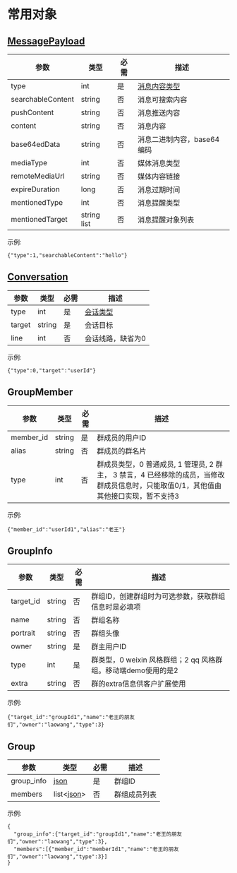 # 常用对象

## [MessagePayload](../../base_knowledge/message_payload.md)

| 参数 | 类型 | 必需 | 描述 |
| ------ | ------ | --- | ------ |
| type | int | 是 | [消息内容类型](../../base_knowledge/message_payload.md#####contentType) |
| searchableContent | string | 否 | 消息可搜索内容 |
| pushContent | string | 否 | 消息推送内容 |
| content | string | 否 | 消息内容 |
| base64edData | string | 否 | 消息二进制内容，base64编码 |
| mediaType | int | 否 | 媒体消息类型 |
| remoteMediaUrl | string | 否 | 媒体内容链接 |
| expireDuration | long | 否 | 消息过期时间 |
| mentionedType | int | 否 | 消息提醒类型 |
| mentionedTarget | string list | 否 | 消息提醒对象列表 |

示例:
```
{"type":1,"searchableContent":"hello"}  
```

## [Conversation](../../base_knowledge/conversation.md)

| 参数 | 类型 | 必需 | 描述 |
| ------ | ------ | --- | ------ |
| type | int | 是 | [会话类型](../../base_knowledge/conversation.md#####会话类型) |
| target | string | 是 | 会话目标 |
| line | int | 否 | 会话线路，缺省为0 |

示例:
```
{"type":0,"target":"userId"}  
```

## GroupMember

| 参数 | 类型 | 必需 | 描述 |
| ------ | ------ | --- | ------ |
| member_id | string | 是 | 群成员的用户ID |
| alias | string | 否 | 群成员的群名片 |
| type | int | 否 | 群成员类型，0 普通成员, 1 管理员, 2 群主， 3 禁言，4 已经移除的成员，当修改群成员信息时，只能取值0/1，其他值由其他接口实现，暂不支持3|

示例:
```
{"member_id":"userId1","alias":"老王"}  
```

## GroupInfo

| 参数 | 类型 | 必需 | 描述 |
| ------ | ------ | --- | ------ |
| target_id | string | 否 | 群组ID，创建群组时为可选参数，获取群组信息时是必填项 |
| name | string | 否 | 群组名称 |
| portrait | string | 否 | 群组头像 |
| owner | string | 是 | 群主用户ID |
| type | int | 是 | 群类型，0 weixin 风格群组；2 qq 风格群组。移动端demo使用的是2 |
| extra | string | 否 | 群的extra信息供客户扩展使用 |

示例:
```
{"target_id":"groupId1","name":"老王的朋友们","owner":"laowang","type":3}  
```

## Group

| 参数 | 类型 | 必需 | 描述 |
| ------ | ------ | --- | ------ |
| group_info | [json](./models.md##GroupInfo) | 是 | 群组ID |
| members | list<[json](./models.md##GroupMember)> | 否 | 群组成员列表 |


示例:
```
{
  "group_info":{"target_id":"groupId1","name":"老王的朋友们","owner":"laowang","type":3},
  "members":[{"member_id":"memberId1","name":"老王的朋友们","owner":"laowang","type":3}]
}
```
